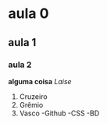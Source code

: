 # aula 0
## aula 1
### aula 2
**alguma coisa**
_Laise_
1. Cruzeiro
2. Grêmio
3. Vasco
-Github
-CSS
-BD

